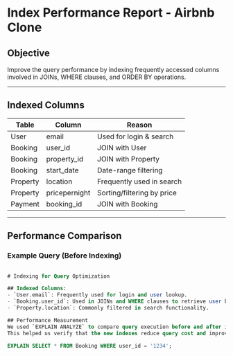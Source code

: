 # Index Performance Report - Airbnb Clone

## Objective
Improve the query performance by indexing frequently accessed columns involved in JOINs, WHERE clauses, and ORDER BY operations.

---

## Indexed Columns

| Table      | Column            | Reason                        |
|------------|-------------------|-------------------------------|
| User       | email             | Used for login & search       |
| Booking    | user_id           | JOIN with User                |
| Booking    | property_id       | JOIN with Property            |
| Booking    | start_date        | Date-range filtering          |
| Property   | location          | Frequently used in search     |
| Property   | pricepernight     | Sorting/filtering by price    |
| Payment    | booking_id        | JOIN with Booking             |

---

## Performance Comparison

### Example Query (Before Indexing)
```sql

# Indexing for Query Optimization

## Indexed Columns:
- `User.email`: Frequently used for login and user lookup.
- `Booking.user_id`: Used in JOINs and WHERE clauses to retrieve user bookings.
- `Property.location`: Commonly filtered in search functionality.

## Performance Measurement
We used `EXPLAIN ANALYZE` to compare query execution before and after indexing.
This helped us verify that the new indexes reduce query cost and improve performance on large datasets.

EXPLAIN SELECT * FROM Booking WHERE user_id = '1234';

